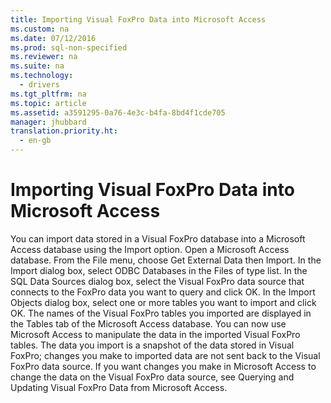 ```yaml
---
title: Importing Visual FoxPro Data into Microsoft Access
ms.custom: na
ms.date: 07/12/2016
ms.prod: sql-non-specified
ms.reviewer: na
ms.suite: na
ms.technology: 
  - drivers
ms.tgt_pltfrm: na
ms.topic: article
ms.assetid: a3591295-0a76-4e3c-b4fa-8bd4f1cde705
manager: jhubbard
translation.priority.ht: 
  - en-gb
---
```

# Importing Visual FoxPro Data into Microsoft Access
<?xml version="1.0" encoding="utf-8"?>
<developerConceptualDocument xmlns="http://ddue.schemas.microsoft.com/authoring/2003/5" xmlns:xlink="http://www.w3.org/1999/xlink" xmlns:xsi="http://www.w3.org/2001/XMLSchema-instance" xsi:schemaLocation="http://ddue.schemas.microsoft.com/authoring/2003/5 http://dduestorage.blob.core.windows.net/ddueschema/developer.xsd">
  <introduction>
    <para>You can import data stored in a Visual FoxPro database into a Microsoft Access database using the Import option.</para>
    <procedure>
      <title>To import Visual FoxPro data into a Microsoft Access database</title>
      <steps class="ordered">
        <step>
          <content>
            <para>Open a Microsoft Access database.</para>
          </content>
        </step>
        <step>
          <content>
            <para>From the File menu, choose Get External Data then Import.</para>
          </content>
        </step>
        <step>
          <content>
            <para>In the Import dialog box, select ODBC Databases in the Files of type list.</para>
          </content>
        </step>
        <step>
          <content>
            <para>In the SQL Data Sources dialog box, select the Visual FoxPro data source that connects to the FoxPro data you want to query and click OK.</para>
          </content>
        </step>
        <step>
          <content>
            <para>In the Import Objects dialog box, select one or more tables you want to import and click OK. The names of the Visual FoxPro tables you imported are displayed in the Tables tab of the Microsoft Access database.</para>
          </content>
        </step>
      </steps>
      <conclusion>
        <content>
          <para>You can now use Microsoft Access to manipulate the data in the imported Visual FoxPro tables. The data you import is a snapshot of the data stored in Visual FoxPro; changes you make to imported data are not sent back to the Visual FoxPro data source.</para>
          <para>If you want changes you make in Microsoft Access to change the data on the Visual FoxPro data source, see <legacyLink xlink:href="2d314e78-9edf-44b2-bd8b-96784236bcbe">Querying and Updating Visual FoxPro Data from Microsoft Access</legacyLink>.</para>
        </content>
      </conclusion>
    </procedure>
  </introduction>
  <relatedTopics />
</developerConceptualDocument>